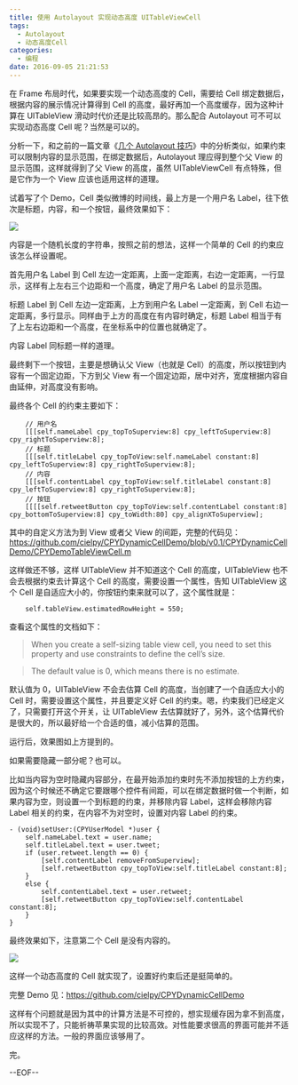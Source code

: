 ```yaml
---
title: 使用 Autolayout 实现动态高度 UITableViewCell
tags:
  - Autolayout
  - 动态高度Cell
categories:
  - 编程
date: 2016-09-05 21:21:53
---
```


在 Frame 布局时代，如果要实现一个动态高度的 Cell，需要给 Cell 绑定数据后，根据内容的展示情况计算得到 Cell 的高度，最好再加一个高度缓存，因为这种计算在 UITableView 滑动时代价还是比较高昂的。那么配合 Autolayout 可不可以实现动态高度 Cell 呢？当然是可以的。

分析一下，和之前的一篇文章《[几个 Autolayout 技巧](https://imciel.com/2016/08/23/autolayout-tips/)》中的分析类似，如果约束可以限制内容的显示范围，在绑定数据后，Autolayout 理应得到整个父 View 的显示范围，这样就得到了父 View 的高度，虽然 UITableViewCell 有点特殊，但是它作为一个 View 应该也适用这样的道理。

试着写了个 Demo，Cell 类似微博的时间线，最上方是一个用户名 Label，往下依次是标题，内容，和一个按钮，最终效果如下：

![](https://ws3.sinaimg.cn/large/74681984gw1f7j2157mdqj20hs0vk77n.jpg)


内容是一个随机长度的字符串，按照之前的想法，这样一个简单的 Cell 的约束应该怎么样设置呢。

首先用户名 Label 到 Cell 左边一定距离，上面一定距离，右边一定距离，一行显示，这样有上左右三个边距和一个高度，确定了用户名 Label 的显示范围。

标题 Label 到 Cell 左边一定距离，上方到用户名 Label 一定距离，到 Cell 右边一定距离，多行显示。同样由于上方的高度在有内容时确定，标题 Label 相当于有了上左右边距和一个高度，在坐标系中的位置也就确定了。

内容 Label 同标题一样的道理。

最终剩下一个按钮，主要是想确认父 View（也就是 Cell）的高度，所以按钮到内容有一个固定边距，下方到父 View 有一个固定边距，居中对齐，宽度根据内容自由延伸，对高度没有影响。

最终各个 Cell 的约束主要如下：

```
    // 用户名
    [[[self.nameLabel cpy_topToSuperview:8] cpy_leftToSuperview:8] cpy_rightToSuperview:8];
    // 标题
    [[[self.titleLabel cpy_topToView:self.nameLabel constant:8] cpy_leftToSuperview:8] cpy_rightToSuperview:8];
    // 内容
    [[[self.contentLabel cpy_topToView:self.titleLabel constant:8] cpy_leftToSuperview:8] cpy_rightToSuperview:8];
    // 按钮
    [[[[self.retweetButton cpy_topToView:self.contentLabel constant:8] cpy_bottomToSuperview:8] cpy_toWidth:80] cpy_alignXToSuperview];
```

其中的自定义方法为到 View 或者父 View 的间距，完整的代码见：https://github.com/cielpy/CPYDynamicCellDemo/blob/v0.1/CPYDynamicCellDemo/CPYDemoTableViewCell.m

这样做还不够，这样 UITableView 并不知道这个 Cell 的高度，UITableView 也不会去根据约束去计算这个 Cell 的高度，需要设置一个属性，告知 UITableView 这个 Cell 是自适应大小的，你按钮约束来就可以了，这个属性就是：

```
    self.tableView.estimatedRowHeight = 550;
```

查看这个属性的文档如下：

>When you create a self-sizing table view cell, you need to set this property and use constraints to define the cell’s size.

>The default value is 0, which means there is no estimate.

默认值为 0，UITableView 不会去估算 Cell 的高度，当创建了一个自适应大小的 Cell 时，需要设置这个属性，并且要定义好 Cell 的约束。嗯，约束我们已经定义了，只需要打开这个开关，让 UITableView 去估算就好了，另外，这个估算代价是很大的，所以最好给一个合适的值，减小估算的范围。

运行后，效果图如上方提到的。

如果需要隐藏一部分呢？也可以。

比如当内容为空时隐藏内容部分，在最开始添加约束时先不添加按钮的上方约束，因为这个时候还不确定它要跟哪个控件有间距，可以在绑定数据时做一个判断，如果内容为空，则设置一个到标题的约束，并移除内容 Label，这样会移除内容 Label 相关的约束，在内容不为对空时，设置对内容 Label 的约束。


```
- (void)setUser:(CPYUserModel *)user {
    self.nameLabel.text = user.name;
    self.titleLabel.text = user.tweet;
    if (user.retweet.length == 0) {
        [self.contentLabel removeFromSuperview];
        [self.retweetButton cpy_topToView:self.titleLabel constant:8];
    }
    else {
        self.contentLabel.text = user.retweet;
        [self.retweetButton cpy_topToView:self.contentLabel constant:8];
    }
}
```

最终效果如下，注意第二个 Cell 是没有内容的。

![](https://ws3.sinaimg.cn/large/74681984gw1f7j354gunrj20hs0vktcb.jpg)

这样一个动态高度的 Cell 就实现了，设置好约束后还是挺简单的。

完整 Demo 见：https://github.com/cielpy/CPYDynamicCellDemo

这样有个问题就是因为其中的计算方法是不可控的，想实现缓存因为拿不到高度，所以实现不了，只能祈祷苹果实现的比较高效。对性能要求很高的界面可能并不适应这样的方法。一般的界面应该够用了。

完。

--EOF--


